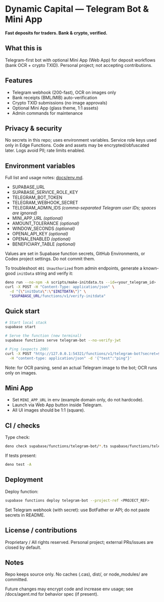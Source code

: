 # Dynamic Capital — Telegram Bot & Mini App

**Fast deposits for traders. Bank & crypto, verified.**

## What this is

Telegram-first bot with optional Mini App (Web App) for deposit workflows (bank
OCR + crypto TXID). Personal project; not accepting contributions.

## Features

- Telegram webhook (200-fast), OCR on images only
- Bank receipts (BML/MIB) auto-verification
- Crypto TXID submissions (no image approvals)
- Optional Mini App (glass theme, 1:1 assets)
- Admin commands for maintenance

## Privacy & security

No secrets in this repo; uses environment variables. Service role keys used only
in Edge Functions. Code and assets may be encrypted/obfuscated later. Logs avoid
PII; rate limits enabled.

## Environment variables

Full list and usage notes: [docs/env.md](docs/env.md).

- SUPABASE_URL
- SUPABASE_SERVICE_ROLE_KEY
- TELEGRAM_BOT_TOKEN
- TELEGRAM_WEBHOOK_SECRET
- TELEGRAM_ADMIN_IDS _(comma-separated Telegram user IDs; spaces are ignored)_
- MINI_APP_URL _(optional)_
- AMOUNT_TOLERANCE _(optional)_
- WINDOW_SECONDS _(optional)_
- OPENAI_API_KEY _(optional)_
- OPENAI_ENABLED _(optional)_
- BENEFICIARY_TABLE _(optional)_

Values are set in Supabase function secrets, GitHub Environments, or Codex
project settings. Do not commit them.

To troubleshoot `401 Unauthorized` from admin endpoints, generate a known-good
`initData` string and verify it:

```bash
deno run --no-npm -A scripts/make-initdata.ts --id=<your_telegram_id>
curl -X POST -H "Content-Type: application/json" \
  -d "{\"initData\":\"$INITDATA\"}" \
  "$SUPABASE_URL/functions/v1/verify-initdata"
```

## Quick start

```bash
# Start local stack
supabase start

# Serve the function (new terminal)
supabase functions serve telegram-bot --no-verify-jwt

# Ping (expects 200)
curl -X POST "http://127.0.0.1:54321/functions/v1/telegram-bot?secret=$TELEGRAM_WEBHOOK_SECRET" \
  -H "content-type: application/json" -d '{"test":"ping"}'
```

Note: for OCR parsing, send an actual Telegram image to the bot; OCR runs only
on images.

## Mini App

- Set `MINI_APP_URL` in env (example domain only, do not hardcode).
- Launch via Web App button inside Telegram.
- All UI images should be 1:1 (square).

## CI / checks

Type check:

```bash
deno check supabase/functions/telegram-bot/*.ts supabase/functions/telegram-bot/**/*.ts
```

If tests present:

```bash
deno test -A
```

## Deployment

Deploy function:

```bash
supabase functions deploy telegram-bot --project-ref <PROJECT_REF>
```

Set Telegram webhook (with secret): use BotFather or API; do not paste secrets
in README.

## License / contributions

Proprietary / All rights reserved. Personal project; external PRs/issues are
closed by default.

## Notes

Repo keeps source only. No caches (.cas), dist/, or node_modules/ are committed.

Future changes may encrypt code and increase env usage; see /docs/agent.md for
behavior spec (if present).
